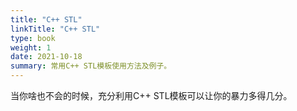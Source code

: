 ```yaml
---
title: "C++ STL"
linkTitle: "C++ STL"
type: book
weight: 1
date: 2021-10-18
summary: 常用C++ STL模板使用方法及例子。
---
```


当你啥也不会的时候，充分利用C++ STL模板可以让你的暴力多得几分。